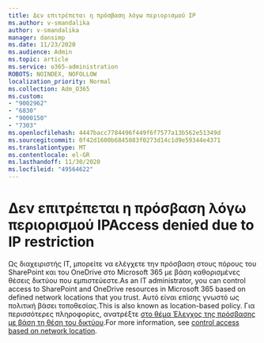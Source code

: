 ```yaml
---
title: Δεν επιτρέπεται η πρόσβαση λόγω περιορισμού IP
ms.author: v-smandalika
author: v-smandalika
manager: dansimp
ms.date: 11/23/2020
ms.audience: Admin
ms.topic: article
ms.service: o365-administration
ROBOTS: NOINDEX, NOFOLLOW
localization_priority: Normal
ms.collection: Adm_O365
ms.custom:
- "9002962"
- "6830"
- "9000150"
- "7303"
ms.openlocfilehash: 4447bacc7784496f449f6f7577a13b562e51349d
ms.sourcegitcommit: 0f42d1600b6845083f0273d14c1d9e59344e4371
ms.translationtype: MT
ms.contentlocale: el-GR
ms.lasthandoff: 11/30/2020
ms.locfileid: "49564622"
---
```

# <a name="access-denied-due-to-ip-restriction"></a><span data-ttu-id="688c4-102">Δεν επιτρέπεται η πρόσβαση λόγω περιορισμού IP</span><span class="sxs-lookup"><span data-stu-id="688c4-102">Access denied due to IP restriction</span></span>

<span data-ttu-id="688c4-103">Ως διαχειριστής IT, μπορείτε να ελέγχετε την πρόσβαση στους πόρους του SharePoint και του OneDrive στο Microsoft 365 με βάση καθορισμένες θέσεις δικτύου που εμπιστεύεστε.</span><span class="sxs-lookup"><span data-stu-id="688c4-103">As an IT administrator, you can control access to SharePoint and OneDrive resources in Microsoft 365 based on defined network locations that you trust.</span></span> <span data-ttu-id="688c4-104">Αυτό είναι επίσης γνωστό ως πολιτική βάσει τοποθεσίας.</span><span class="sxs-lookup"><span data-stu-id="688c4-104">This is also known as location-based policy.</span></span> <span data-ttu-id="688c4-105">Για περισσότερες πληροφορίες, ανατρέξτε [στο θέμα Έλεγχος της πρόσβασης με βάση τη θέση του δικτύου](https://docs.microsoft.com/sharepoint/control-access-based-on-network-location).</span><span class="sxs-lookup"><span data-stu-id="688c4-105">For more information, see [control access based on network location](https://docs.microsoft.com/sharepoint/control-access-based-on-network-location).</span></span>

